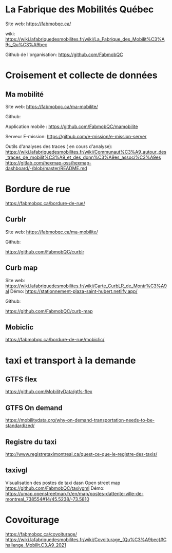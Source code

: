 # La Fabrique des Mobilités Québec


Site web: https://fabmobqc.ca/


wiki: https://wiki.lafabriquedesmobilites.fr/wiki/La_Fabrique_des_Mobilit%C3%A9s_Qu%C3%A9bec

Github de l'organisation: https://github.com/FabmobQC

# Croisement et collecte de données
## Ma mobilité

Site web: https://fabmobqc.ca/ma-mobilite/

Github: 

Application mobile : https://github.com/FabmobQC/mamobilite

Serveur E-mission: https://github.com/e-mission/e-mission-server

Outils d'analyses des traces ( en cours d'analyse): 
https://wiki.lafabriquedesmobilites.fr/wiki/Communaut%C3%A9_autour_des_traces_de_mobilit%C3%A9_et_des_donn%C3%A9es_associ%C3%A9es
https://gitlab.com/hexmap-oss/hexmap-dashboard/-/blob/master/README.md


# Bordure de rue
https://fabmobqc.ca/bordure-de-rue/


## Curblr

Site web: https://fabmobqc.ca/ma-mobilite/

Github: 

 https://github.com/FabmobQC/curblr

## Curb map

Site web: https://wiki.lafabriquedesmobilites.fr/wiki/Carte_CurbLR_de_Montr%C3%A9al
Démo: https://stationnement-plaza-saint-hubert.netlify.app/

Github: 

https://github.com/FabmobQC/curb-map

## Mobiclic
https://fabmobqc.ca/bordure-de-rue/mobiclic/

# taxi et transport à la demande
## GTFS flex
https://github.com/MobilityData/gtfs-flex

## GTFS On demand
https://mobilitydata.org/why-on-demand-transportation-needs-to-be-standardized/

## Registre du taxi
http://www.registretaximontreal.ca/quest-ce-que-le-registre-des-taxis/

## taxivgl
Visualisation des postes de taxi dasn Open street map
https://github.com/FabmobQC/taxivgml
Démo: https://umap.openstreetmap.fr/en/map/postes-dattente-ville-de-montreal_738554#14/45.5238/-73.5810

# Covoiturage
https://fabmobqc.ca/covoiturage/
https://wiki.lafabriquedesmobilites.fr/wiki/Covoiturage_(Qu%C3%A9bec)#Challenge_Mobilit.C3.A9_2021




